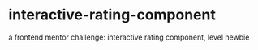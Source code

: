 # interactive-rating-component
a frontend mentor challenge: interactive rating component, level newbie
